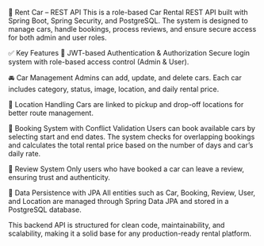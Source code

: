 🚗 Rent Car – REST API
This is a role-based Car Rental REST API built with Spring Boot, Spring Security, and PostgreSQL. The system is designed to manage cars, handle bookings, process reviews, and ensure secure access for both admin and user roles.

✅ Key Features
🔐 JWT-based Authentication & Authorization
Secure login system with role-based access control (Admin & User).

🚘 Car Management
Admins can add, update, and delete cars. Each car includes category, status, image, location, and daily rental price.

📍 Location Handling
Cars are linked to pickup and drop-off locations for better route management.

📅 Booking System with Conflict Validation
Users can book available cars by selecting start and end dates. The system checks for overlapping bookings and calculates the total rental price based on the number of days and car’s daily rate.

📝 Review System
Only users who have booked a car can leave a review, ensuring trust and authenticity.

🧾 Data Persistence with JPA
All entities such as Car, Booking, Review, User, and Location are managed through Spring Data JPA and stored in a PostgreSQL database.

This backend API is structured for clean code, maintainability, and scalability, making it a solid base for any production-ready rental platform.
